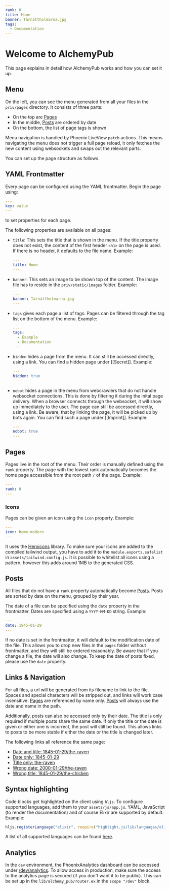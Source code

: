 ```yaml
---
rank: 0
title: Home
banner: Tärnättholmarna.jpg
tags:
  - Documentation
---
```


# Welcome to AlchemyPub

This page explains in detail how AlchemyPub works and how you can set it up.

## Menu

On the left, you can see the menu generated from all your files in the `priv/pages` directory. It consists of three parts:

- On the top are [Pages](#pages)
- In the middle, [Posts](#posts) are ordered by date
- On the bottom, the list of page tags is shown

Menu navigation is handled by Phoenix LiveView `patch` actions. This means navigating the menu does not trigger a full page reload, it only fetches the new content using websockets and swaps out the relevant parts.

You can set up the page structure as follows.

## YAML Frontmatter

Every page can be configured using the YAML frontmatter. Begin the page using:

```yaml
---
key: value
---
```

to set properties for each page.

The following properties are available on all pages:

- `title`: This sets the title that is shown in the menu. If the title property does not exist, the content of the first header `<h1>` on the page is used. If there is no header, it defaults to the file name. Example:

  ```yaml
  ---
  title: Home
  ---
  ```

- `banner`: This sets an image to be shown top of the content. The image file has to reside in the `priv/static/images` folder. Example:

  ```yaml
  ---
  banner: Tärnättholmarna.jpg
  ---
  ```

- `tags` gives each page a list of tags. Pages can be filtered through the tag list on the bottom of the menu. Example:

  ```yaml
  ---
  tags:
    - Example
    - Documentation
  ---
  ```

- `hidden` hides a page from the menu. It can still be accessed directly, using a link. You can find a hidden page under [[Secret]]. Example:

  ```yaml
  ---
  hidden: true
  ---
  ```

- `nobot` hides a page in the menu from webcrawlers that do not handle websocket connections. This is done by filtering it during the inital page delivery. When a browser connects through the websocket, it will show up immediately to the user. The page can still be accessed directly, using a link. Be aware, that by linking the page, it will be picked up by bots again. You can find such a page under [[Imprint]]. Example:

  ```yaml
  ---
  nobot: true
  ---
  ```

## Pages

Pages live in the root of the menu. Their order is manually defined using the `rank` property. The page with the lowest rank automatically becomes the home page accessible from the root path `/` of the page. Example:

```yaml
---
rank: 0
---
```

### Icons

Pages can be given an icon using the `icon` property. Example:

```yaml
---
icon: home-modern
---
```

It uses the [Heroicons](https://heroicons.com) library. To make sure your icons are added to the compiled tailwind output, you have to add it to the `module.exports.safelist` in `assets/tailwind.config.js`. It is possible to whitelist all icons using a pattern, however this adds around 1MB to the generated CSS.

## Posts

All files that do not have a `rank` property automatically become [Posts](#posts). Posts are sorted by date on the menu, grouped by their year.

The date of a file can be specified using the `date` property in the frontmatter. Dates are specified using a `YYYY-MM-DD` string. Example:

```yaml
---
date: 1845-01-29
---
```

If no date is set in the frontmatter, it will default to the modification date of the file. This allows you to drop new files in the `pages` folder without frontmatter, and they will still be ordered reasonably. Be aware that if you change a file, the date will also change. To keep the date of posts fixed, please use the `date` property.

## Links & Navigation

For all files, a url will be generated from its filename to link to the file. Spaces and special characters will be stripped out, and links will work case insensitive. [Pages](#pages) are referenced by name only. [Posts](#posts) will always use the date and name in the path.

Additionally, posts can also be accessed only by their date. The title is only required if multiple posts share the same date. If only the title or the date is given or either one is incorrect, the post will still be found. This allows links to posts to be more stable if either the date or the title is changed later.

The following links all reference the same page:

- [Date and title: 1845-01-29/the-raven](1845-01-29/the-raven)
- [Date only: 1845-01-29](1845-01-29)
- [Title only: the-raven](the-raven)
- [Wrong date: 2000-01-29/the-raven](2000-01-29/the-raven)
- [Wrong title: 1845-01-29/the-chicken](1845-01-29/the-chicken)

## Syntax highlighting

Code blocks get highlighted on the client using `hljs`. To configure supported languages, add them to your `assets/js/app.js`. YAML, JavaScript (to render the documentation) and of course Elixir are supported by default. Example:

```javascript
hljs.registerLanguage("elixir", require("highlight.js/lib/languages/elixir"));
```

A list of all supported languages can be found [here](https://github.com/highlightjs/highlight.js/blob/main/SUPPORTED_LANGUAGES.md).

## Analytics

In the `dev` environment, the PhoenixAnalytics dashboard can be accessed under [/dev/analytics](/dev/analytics). To allow access in production, make sure the access to the analytics page is secured (if you don't want it to be public). This can be set up in the `lib/alchemy_pub/router.ex` in the `scope "/dev"` block.
